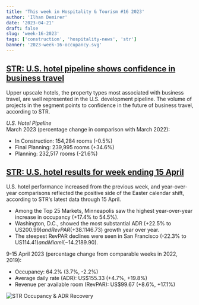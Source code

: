 ```yaml
---
title: 'This week in Hospitality & Tourism #16 2023'
author: 'Ilhan Demirer'
date: '2023-04-21'
draft: false
slug: 'week-16-2023'
tags: ['construction', 'hospitality-news', 'str']
banner: '2023-week-16-occupancy.svg'
---
```


## [STR: U.S. hotel pipeline shows confidence in business travel](https://str.com/press-release/str-us-hotel-pipeline-shows-confidence-in-business-travel)

Upper upscale hotels, the property types most associated with business travel, are well represented in the U.S. development pipeline. The volume of projects in the segment points to confidence in the future of business travel, according to STR.

_U.S. Hotel Pipeline_  
 March 2023 (percentage change in comparison with March 2022):

- In Construction: 154,284 rooms (-0.5%)
- Final Planning: 239,995 rooms (+34.6%)
- Planning: 232,517 rooms (-21.6%)

## [STR: U.S. hotel results for week ending 15 April](https://str.com/press-release/str-us-hotel-results-week-ending-15-april)

U.S. hotel performance increased from the previous week, and year-over-year comparisons reflected the positive side of the Easter calendar shift, according to STR‘s latest data through 15 April.

- Among the Top 25 Markets, Minneapolis saw the highest year-over-year increase in occupancy (+17.4% to 54.5%).
- Washington, D.C., showed the most substantial ADR (+22.5% to US$200.99) and RevPAR (+38.1% to US$146.73) growth year over year.
- The steepest RevPAR declines were seen in San Francisco (-22.3% to US$114.41) and Miami (-14.2% to US$189.90).

9-15 April 2023 (percentage change from comparable weeks in 2022, 2019):

- Occupancy: 64.2% (3.7%, -2.2%)
- Average daily rate (ADR): US$155.33 (+4.7%, +19.8%)
- Revenue per available room (RevPAR): US$99.67 (+8.6%, +17.1%)

![STR Occupancy & ADR Recovery](/images/blogimages/2023-week-16-occupancy.svg)
